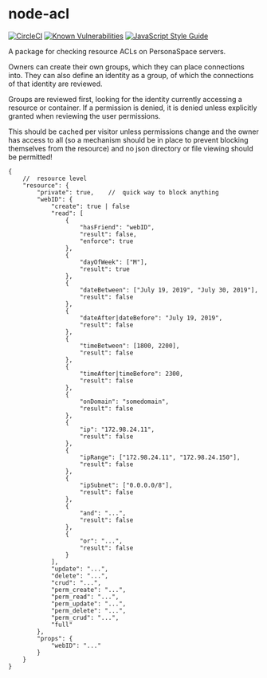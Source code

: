 # node-acl
[![CircleCI](https://circleci.com/gh/personaspace/node-acl/tree/master.svg?style=svg)](https://circleci.com/gh/personaspace/node-acl/tree/master)
[![Known Vulnerabilities](https://snyk.io/test/github/personaspace/node-acl/badge.svg?targetFile=package.json)](https://snyk.io/test/github/personaspace/node-acl?targetFile=package.json)
[![JavaScript Style Guide](https://img.shields.io/badge/code_style-standard-brightgreen.svg)](https://standardjs.com)

A package for checking resource ACLs on PersonaSpace servers.


Owners can create their own groups, which they can place connections into. They can also define an identity as a group, of which the connections of that identity are reviewed.

Groups are reviewed first, looking for the identity currently accessing a resource or container. If a permission is denied, it is denied unless explicitly granted when reviewing the user permissions. 

This should be cached per visitor unless permissions change and the owner has access to all (so a mechanism should be in place to prevent blocking themselves from the resource) and no json directory or file viewing should be permitted!

```
{
    //  resource level
    "resource": {
        "private": true,    //  quick way to block anything
        "webID": {
            "create": true | false
            "read": [
                {
                    "hasFriend": "webID",
                    "result": false,
                    "enforce": true
                },
                {
                    "dayOfWeek": ["M"],
                    "result": true
                },
                {
                    "dateBetween": ["July 19, 2019", "July 30, 2019"],
                    "result": false
                },
                {
                    "dateAfter|dateBefore": "July 19, 2019",
                    "result": false
                },
                {
                    "timeBetween": [1800, 2200],
                    "result": false
                },
                {
                    "timeAfter|timeBefore": 2300,
                    "result": false
                },
                {
                    "onDomain": "somedomain",
                    "result": false
                },
                {
                    "ip": "172.98.24.11",
                    "result": false
                },
                {
                    "ipRange": ["172.98.24.11", "172.98.24.150"],
                    "result": false
                },
                {
                    "ipSubnet": ["0.0.0.0/8"],
                    "result": false
                },
                {
                    "and": "...",
                    "result": false
                },
                {
                    "or": "...",
                    "result": false
                }
            ],
            "update": "...",
            "delete": "...",
            "crud": "...",
            "perm_create": "...",
            "perm_read": "...",
            "perm_update": "...",
            "perm_delete": "...",
            "perm_crud": "...",
            "full"
        },
        "props": {
            "webID": "..."
        }
    }
}
```
